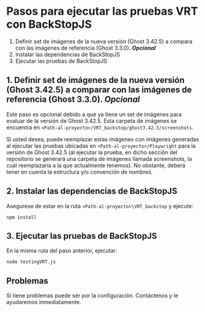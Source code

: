 # Pasos para ejecutar las pruebas VRT con BackStopJS

1. Definir set de imágenes de la nueva versión (Ghost 3.42.5) a compara con las imágenes de referencia (Ghost 3.3.0). ***Opcional***
2. Instalar las dependencias de BackStopJS
3. Ejecutar las pruebas de BackStopJS


## 1. Definir set de imágenes de la nueva versión (Ghost 3.42.5) a comparar con las imágenes de referencia (Ghost 3.3.0). ***Opcional***
Este paso es opcional debido a que ya tiene un set de imágenes para evaluar de la versión de Ghost 3.42.5. Esta carpeta de imágenes se encuentra en ```<Path-al-proyecto>/VRT_backstop/ghost3.42.5/screenshots```.

Si usted desea, puede reemplazar estas imágenes con imágenes generadas al ejecutar las pruebas ubicadas en ```<Path-al-proyecto>/Playwright``` para la versión de Ghost 3.42.5 (al ejecutar la prueba, en dicho sección del repositorio se generará una carpeta de imágenes llamada screenshots, la cuál reemplazaría a la que actualmente tenemos). No obstante, deberá tener en cuenta la estructura y/o convención de nombres.

## 2. Instalar las dependencias de BackStopJS
Asegurese de estar en la ruta ```<Path-al-proyecto>\VRT_backstop``` y ejecute:

```npm install```

## 3. Ejecutar las pruebas de BackStopJS
En la misma ruta del paso anterior, ejecutar:

```node testingVRT.js```

## Problemas
Si tiene problemas puede ser por la configuración. Contáctenos y le ayudaremos inmediatamente.
